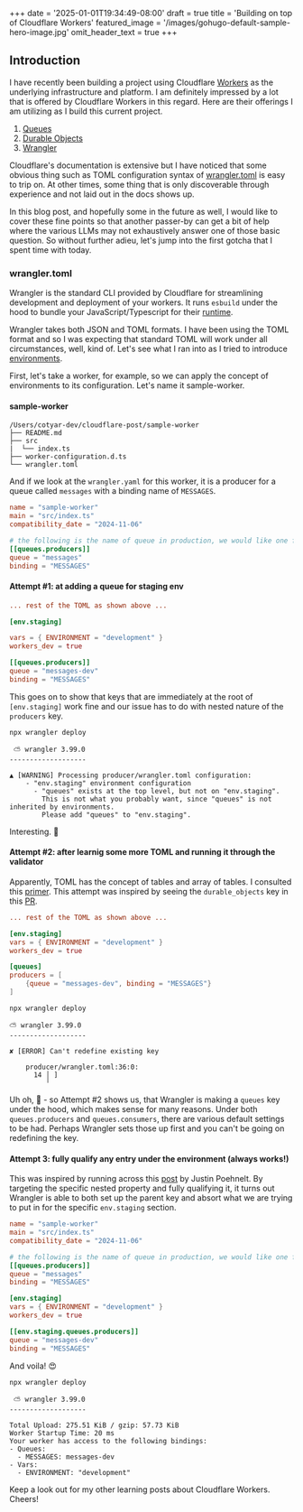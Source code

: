 +++
date = '2025-01-01T19:34:49-08:00'
draft = true
title = 'Building on top of Cloudflare Workers'
featured_image = '/images/gohugo-default-sample-hero-image.jpg'
omit_header_text = true
+++

## Introduction

I have recently been building a project using Cloudflare
[Workers](https://developers.cloudflare.com/workers/) as the underlying
infrastructure and platform. I am definitely impressed by a lot
that is offered by Cloudflare Workers in this regard. Here are their offerings
I am utilizing as I build this current project.

1. [Queues](https://developers.cloudflare.com/queues/)
2. [Durable Objects](https://developers.cloudflare.com/durable-objects/)
3. [Wrangler](https://developers.cloudflare.com/workers/wrangler/)

Cloudflare's documentation is extensive but I have noticed that some obvious
thing such as TOML configuration syntax of
[wrangler.toml](https://developers.cloudflare.com/workers/wrangler/configuration/)
is easy to trip on. At other times, some thing that is only discoverable through experience
and not laid out in the docs shows up.

In this blog post, and hopefully some in the future as well, I would like to cover these fine points
so that another passer-by can get a bit of help where the various LLMs may not exhaustively
answer one of those basic question. So without further adieu, let's jump into the first gotcha
that I spent time with today.

### wrangler.toml

Wrangler is the standard CLI provided by Cloudflare for streamlining development and deployment of
your workers. It runs `esbuild` under the hood to bundle your JavaScript/Typescript for
their [runtime](https://github.com/cloudflare/workerd).

Wrangler takes both JSON and TOML formats. I have been using the TOML format and so I was expecting that standard TOML will work under all circumstances, well, kind of. Let's see what I ran into as
I tried to introduce [environments](https://developers.cloudflare.com/workers/wrangler/environments/).

First, let's take a worker, for example, so we can apply the concept of environments to its configuration. Let's name it sample-worker.

#### sample-worker

```shell
/Users/cotyar-dev/cloudflare-post/sample-worker
├── README.md
├── src
|  └── index.ts
├── worker-configuration.d.ts
└── wrangler.toml
```

And if we look at the `wrangler.yaml` for this worker, it is a producer for a queue called
`messages` with a binding name of `MESSAGES`.

```toml
name = "sample-worker"
main = "src/index.ts"
compatibility_date = "2024-11-06"

# the following is the name of queue in production, we would like one for staging
[[queues.producers]]
queue = "messages"
binding = "MESSAGES"
```

#### Attempt #1: at adding a queue for staging env

```toml
... rest of the TOML as shown above ...

[env.staging]

vars = { ENVIRONMENT = "development" }
workers_dev = true

[[queues.producers]]
queue = "messages-dev"
binding = "MESSAGES"
```

This goes on to show that keys that are immediately at the root of `[env.staging]` work fine and our
issue has to do with nested nature of the `producers` key.

```shell
npx wrangler deploy

 ⛅️ wrangler 3.99.0
-------------------

▲ [WARNING] Processing producer/wrangler.toml configuration:
    - "env.staging" environment configuration
      - "queues" exists at the top level, but not on "env.staging".
        This is not what you probably want, since "queues" is not inherited by environments.
        Please add "queues" to "env.staging".
```

Interesting. :thinking:

#### Attempt #2: after learnig some more TOML and running it through the validator

Apparently, TOML has the concept of tables and array of tables. I consulted this [primer](https://learnxinyminutes.com/toml/). This attempt was inspired by seeing the `durable_objects` key
in this [PR](https://github.com/cloudflare/cloudflare-docs/pull/4720).

```toml
... rest of the TOML as shown above ...

[env.staging]
vars = { ENVIRONMENT = "development" }
workers_dev = true

[queues]
producers = [
	{queue = "messages-dev", binding = "MESSAGES"}
]
```

```shell
npx wrangler deploy

⛅️ wrangler 3.99.0
-------------------

✘ [ERROR] Can't redefine existing key

    producer/wrangler.toml:36:0:
      14 │ ]
         ╵
```

Uh oh, :raised_eyebrow: - so Attempt #2 shows us, that Wrangler is making a `queues` key under the hood, which makes sense for many reasons. Under both `queues.producers` and `queues.consumers`, there are various default
settings to be had. Perhaps Wrangler sets those up first and you can't be going on redefining the key.

#### Attempt 3: fully qualify any entry under the environment (always works!)

This was inspired by running across this [post](https://justin.poehnelt.com/posts/cloudflare-workers-wrangler-dev-staging-prod/) by Justin Poehnelt. By targeting the specific
nested property and fully qualifying it, it turns out Wrangler is able to both
set up the parent key and absort what we are trying to put in for the specific `env.staging`
section.

```toml
name = "sample-worker"
main = "src/index.ts"
compatibility_date = "2024-11-06"

# the following is the name of queue in production, we would like one for staging
[[queues.producers]]
queue = "messages"
binding = "MESSAGES"

[env.staging]
vars = { ENVIRONMENT = "development" }
workers_dev = true

[[env.staging.queues.producers]]
queue = "messages-dev"
binding = "MESSAGES"
```

And voila! :heart_eyes:

```shell
npx wrangler deploy

 ⛅️ wrangler 3.99.0
-------------------

Total Upload: 275.51 KiB / gzip: 57.73 KiB
Worker Startup Time: 20 ms
Your worker has access to the following bindings:
- Queues:
  - MESSAGES: messages-dev
- Vars:
  - ENVIRONMENT: "development"
```

Keep a look out for my other learning posts about Cloudflare Workers. Cheers!